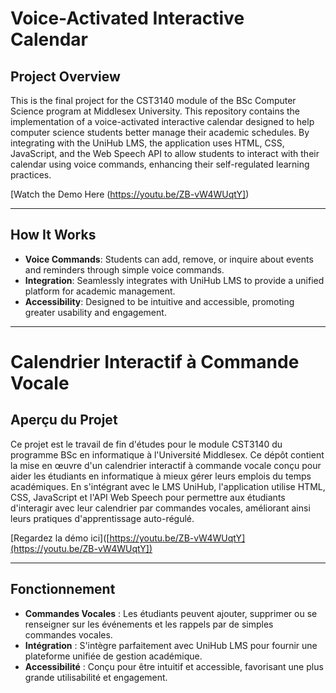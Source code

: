 # Voice-Activated Interactive Calendar

## Project Overview
This is the final project for the CST3140 module of the BSc Computer Science program at Middlesex University. This repository contains the implementation of a voice-activated interactive calendar designed to help computer science students better manage their academic schedules. By integrating with the UniHub LMS, the application uses HTML, CSS, JavaScript, and the Web Speech API to allow students to interact with their calendar using voice commands, enhancing their self-regulated learning practices.

[Watch the Demo Here (https://youtu.be/ZB-vW4WUqtY])

---

## How It Works
- **Voice Commands**: Students can add, remove, or inquire about events and reminders through simple voice commands.
- **Integration**: Seamlessly integrates with UniHub LMS to provide a unified platform for academic management.
- **Accessibility**: Designed to be intuitive and accessible, promoting greater usability and engagement.

---

# Calendrier Interactif à Commande Vocale

## Aperçu du Projet
Ce projet est le travail de fin d'études pour le module CST3140 du programme BSc en informatique à l'Université Middlesex. Ce dépôt contient la mise en œuvre d'un calendrier interactif à commande vocale conçu pour aider les étudiants en informatique à mieux gérer leurs emplois du temps académiques. En s'intégrant avec le LMS UniHub, l'application utilise HTML, CSS, JavaScript et l'API Web Speech pour permettre aux étudiants d'interagir avec leur calendrier par commandes vocales, améliorant ainsi leurs pratiques d'apprentissage auto-régulé.

[Regardez la démo ici]([https://youtu.be/ZB-vW4WUqtY](https://youtu.be/ZB-vW4WUqtY])

---

## Fonctionnement
- **Commandes Vocales** : Les étudiants peuvent ajouter, supprimer ou se renseigner sur les événements et les rappels par de simples commandes vocales.
- **Intégration** : S'intègre parfaitement avec UniHub LMS pour fournir une plateforme unifiée de gestion académique.
- **Accessibilité** : Conçu pour être intuitif et accessible, favorisant une plus grande utilisabilité et engagement.

